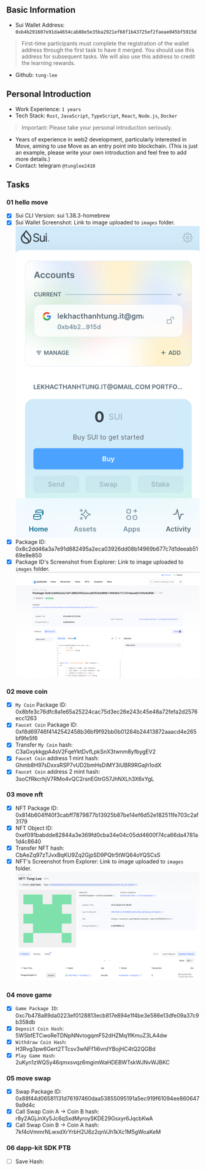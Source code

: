 ## Basic Information
- Sui Wallet Address: `0xb4b291607e91da4654cab88e5e35ba2921ef68f1b43725ef2faeae045bf5915d`
> First-time participants must complete the registration of the wallet address through the first task to have it merged. You should use this address for subsequent tasks. We will also use this address to credit the learning rewards.
- Github: `tung-lee`

## Personal Introduction
- Work Experience: `1 years`
- Tech Stack: `Rust`, `JavaScript`, `TypeScript`, `React`, `Node.js`, `Docker`
> Important: Please take your personal introduction seriously.
- Years of experience in web2 development, particularly interested in Move, aiming to use Move as an entry point into blockchain. (This is just an example, please write your own introduction and feel free to add more details.)
- Contact: telegram `@tunglee2410`

## Tasks

### 01 hello move
- [x] Sui CLI Version: sui 1.38.3-homebrew
- [x] Sui Wallet Screenshot: Link to image uploaded to `images` folder.
![Sui Wallet](./images/task1/sui-wallet.png)
- [x] Package ID: 0x8c2dd46a3a7e91d882495a2eca03926dd08b14969b677c7d1deeab5169e9e850
- [x] Package ID's Screenshot from Explorer: Link to image uploaded to `images` folder.
![Package ID](./images/task1/package-id-explorer.png)

### 02 move coin
- [x] `My Coin` Package ID: 0x8bfe3c76dfc8a1e65a25224cac75d3ec26e243c45e48a72fefa2d2576ecc1263
- [x] `Faucet Coin` Package ID: 0xf8d69746f4142542458b36bf9f92bb0b01284b24413872aaacd4e265bf9fe5f6
- [x] Transfer `My Coin` hash: C3aGxykkgpA4sV2FqeYktDvfLpkSnX3twnm8yfbygEV2
- [x] `Faucet Coin` address 1 mint hash: Ghmb8H97sDxxsRSP7vUD2bmHsDiMY3iUBR9RGajh1odX
- [x] `Faucet Coin` address 2 mint hash: 3soCfRkcrhjV7RMo4vQC2rsnEGtrG57JhNXLh3X6xYgL

### 03 move nft
- [x] NFT Package ID: 0x814b604ff40f3cabff7879877b13925b87be14ef6d52e182511fe703c2af3179
- [x] NFT Object ID: 0xef091babdde82844a3e369fd0cba34e04c05dd4600f74ca66da4781a1d4c8640
- [x] Transfer NFT hash: CbAeZq97zTJvxBqKU9Zq2GjpSD9PQtr5tWQ64oYQSCsS
- [x] NFT's Screenshot from Explorer: Link to image uploaded to `images` folder.
![NFT](./images/task3/nft.png)

### 04 move game
- [x] `Game Package ID`: 0xc7b478a89da0223ef0128813ecb817e894e1f4be3e586e13dfe09a37c9b358db
- [x] `Deposit Coin Hash`: 5W5bfETCwoReTDNpNNvtogqmF52dHZMq1fKmuZ3LA4dw
- [x] `Withdraw Coin Hash`: H3Rvg3pw6Gert2TTcsv3wNFf1i6vrdYBojHC4tQ2QGBd
- [x] `Play Game Hash`: 2uKyn1zWQSy46qmxsvqz6mgimWaHDEBWTskWJNvWJBKC

### 05 move swap
- [x] Swap Package ID: 0x88f44d06581131d76197460daa53855095191a5ec919f61094ee8606479a9d4c
- [x] Call Swap Coin A -> Coin B hash: r8y2AGjJnXy5Jc6qSxdMyroySKDE29Gsxyr6JqcbKwA
- [x] Call Swap Coin B -> Coin A hash: 7kf4oVmmrNLwxdXrYrbH2U6z2qnVJh1kXc1M5gWoaKeM

### 06 dapp-kit SDK PTB
- [ ] Save Hash:
